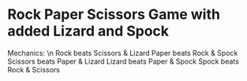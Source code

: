 # Rock Paper Scissors Game with added Lizard and Spock

Mechanics: \n
    Rock beats Scissors & Lizard
    Paper beats Rock & Spock
    Scissors beats Paper & Lizard
    Lizard beats Paper & Spock
    Spock beats Rock & Scissors

